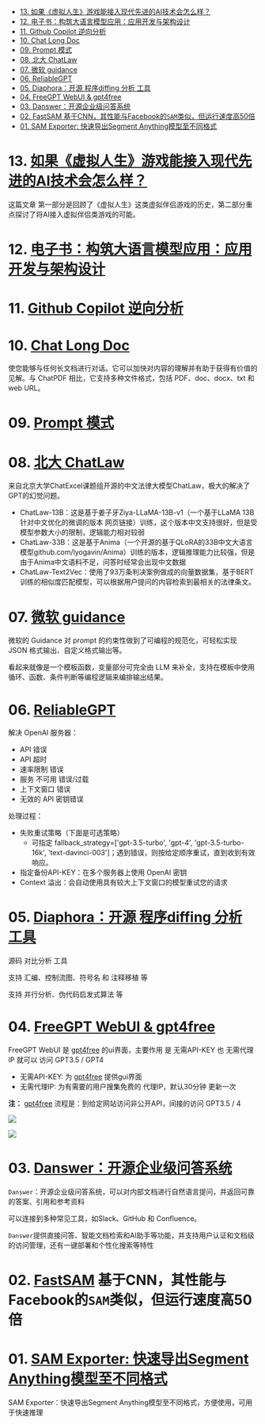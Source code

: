 - [13. 如果《虚拟人生》游戏能接入现代先进的AI技术会怎么样？](#13-如果虚拟人生游戏能接入现代先进的ai技术会怎么样)
- [12. 电子书：构筑大语言模型应用：应用开发与架构设计](#12-电子书构筑大语言模型应用应用开发与架构设计)
- [11. Github Copilot 逆向分析](#11-github-copilot-逆向分析)
- [10. Chat Long Doc](#10-chat-long-doc)
- [09. Prompt 模式](#09-prompt-模式)
- [08. 北大 ChatLaw](#08-北大-chatlaw)
- [07. 微软 guidance](#07-微软-guidance)
- [06. ReliableGPT](#06-reliablegpt)
- [05. Diaphora：开源 程序diffing 分析 工具](#05-diaphora开源-程序diffing-分析-工具)
- [04. FreeGPT WebUI \& gpt4free](#04-freegpt-webui--gpt4free)
- [03. Danswer：开源企业级问答系统](#03-danswer开源企业级问答系统)
- [02. FastSAM 基于CNN，其性能与Facebook的`SAM`类似，但运行速度高50倍](#02-fastsam-基于cnn其性能与facebook的sam类似但运行速度高50倍)
- [01. SAM Exporter: 快速导出Segment Anything模型至不同格式](#01-sam-exporter-快速导出segment-anything模型至不同格式)

# 13. [如果《虚拟人生》游戏能接入现代先进的AI技术会怎么样？](https://weibo.com/1727858283/N7CZG9P0m)

这篇文章 第一部分是回顾了《虚拟人生》这类虚拟伴侣游戏的历史，第二部分重点探讨了将AI接入虚拟伴侣类游戏的可能。

# 12. [电子书：构筑大语言模型应用：应用开发与架构设计](https://aigc.phodal.com/?continueFlag=785b1b86603c0b46a030ec215edcaf12)

# 11. [Github Copilot 逆向分析](https://github.com/mengjian-github/copilot-analysis)

# 10. [Chat Long Doc](https://github.com/webpilot-ai/ChatLongDoc)

使您能够与任何长文档进行对话。它可以加快对内容的理解并有助于获得有价值的见解。与 ChatPDF 相比，它支持多种文件格式，包括 PDF、doc、docx、txt 和 web URL。

# 09. [Prompt 模式](https://prompt-patterns.phodal.com/?continueFlag=785b1b86603c0b46a030ec215edcaf12)

# 08. [北大 ChatLaw](https://github.com/PKU-YuanGroup/ChatLaw)

来自北京大学ChatExcel课题组开源的中文法律大模型ChatLaw，极大的解决了GPT的幻觉问题。

+ ChatLaw-13B：这是基于姜子牙Ziya-LLaMA-13B-v1（一个基于LLaMA 13B针对中文优化的微调的版本 网页链接）训练，这个版本中文支持很好，但是受模型参数大小的限制，逻辑能力相对较弱
+ ChatLaw-33B：这是基于Anima（一个开源的基于QLoRA的33B中文大语言模型github.com/lyogavin/Anima）训练的版本，逻辑推理能力比较强，但是由于Anima中文语料不足，问答时经常会出现中文数据
+ ChatLaw-Text2Vec：使用了93万条判决案例做成的向量数据集，基于BERT训练的相似度匹配模型，可以根据用户提问的内容检索到最相关的法律条文。

# 07. [微软 guidance](https://github.com/microsoft/guidance)

微软的 Guidance 对 prompt 的约束性做到了可编程的规范化，可轻松实现 JSON 格式输出、自定义格式输出等。

看起来就像是一个模板函数，变量部分可完全由 LLM 来补全，支持在模板中使用循环、函数、条件判断等编程逻辑来编排输出结果。 ​​​

# 06. [ReliableGPT](https://github.com/BerriAI/reliableGPT) 

解决 OpenAI 服务器：

+ API 错误
+ API 超时
+ 速率限制 错误
+ 服务 不可用 错误/过载
+ 上下文窗口 错误
+ 无效的 API 密钥错误

处理过程：

+ 失败重试策略（下面是可选策略）
    - 可指定 fallback_strategy=['gpt-3.5-turbo', 'gpt-4', 'gpt-3.5-turbo-16k', 'text-davinci-003']；遇到错误，则按给定顺序重试，直到收到有效响应。
+ 指定备份API-KEY：在多个服务器上使用 OpenAI 密钥
+ Context 溢出：会自动使用具有较大上下文窗口的模型重试您的请求

# 05. [Diaphora：开源 程序diffing 分析 工具](https://github.com/joxeankoret/diaphora)

源码 对比分析 工具

支持 汇编、控制流图、符号名 和 注释移植 等

支持 并行分析、伪代码启发式算法 等

# 04. [FreeGPT WebUI & gpt4free](https://github.com/ramonvc/freegpt-webui)

FreeGPT WebUI 是 [gpt4free](https://github.com/xtekky/gpt4free) 的ui界面，主要作用 是 无需API-KEY 也 无需代理IP 就可以 访问 GPT3.5 / GPT4

+ 无需API-KEY: 为 [gpt4free](https://github.com/xtekky/gpt4free) 提供gui界面
+ 无需代理IP: 为有需要的用户搜集免费的 代理IP，默认30分钟 更新一次

**注：** [gpt4free](https://github.com/xtekky/gpt4free) 流程是：到给定网站访问非公开API，间接的访问 GPT3.5 / 4

![](../../images/20230625151712.png)

![](../../images/20230625151801.png)

# 03. [Danswer：开源企业级问答系统](https://github.com/danswer-ai/danswer)

`Danswer`：开源企业级问答系统，可以对内部文档进行自然语言提问，并返回可靠的答案、引用和参考资料

可以连接到多种常见工具，如Slack、GitHub 和 Confluence。

`Danswer`提供直接问答、智能文档检索和AI助手等功能，并支持用户认证和文档级的访问管理，还有一键部署和个性化搜索等特性

# 02. [FastSAM](https://github.com/CASIA-IVA-Lab/FastSAM) 基于CNN，其性能与Facebook的`SAM`类似，但运行速度高50倍

# 01. [SAM Exporter: 快速导出Segment Anything模型至不同格式](https://github.com/vietanhdev/samexporter)

SAM Exporter：快速导出Segment Anything模型至不同格式，方便使用，可用于快速推理